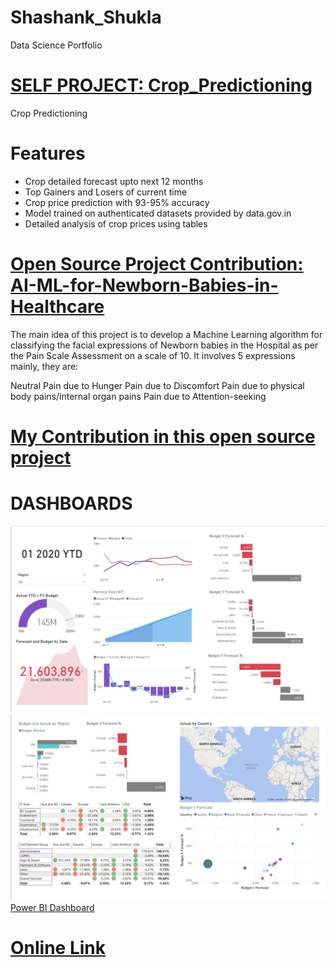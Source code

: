 # Shashank_Shukla
Data Science Portfolio

# [SELF PROJECT: Crop_Predictioning](https://github.com/Sshashank0743/Crop_Predictioning)
Crop Predictioning

# Features

* Crop detailed forecast upto next 12 months
* Top Gainers and Losers of current time
* Crop price prediction with 93-95% accuracy
* Model trained on authenticated datasets provided by data.gov.in
* Detailed analysis of crop prices using tables


# [Open Source Project Contribution: AI-ML-for-Newborn-Babies-in-Healthcare](https://github.com/Sshashank0743/AI-ML-for-Newborn-Babies-in-Healthcare)

The main idea of this project is to develop a Machine Learning algorithm for classifying the facial expressions of Newborn babies in the Hospital as per the Pain Scale Assessment on a scale of 10. It involves 5 expressions mainly, they are:

Neutral
Pain due to Hunger
Pain due to Discomfort
Pain due to physical body pains/internal organ pains
Pain due to Attention-seeking

# [My Contribution in this open source project](https://github.com/Sshashank0743/AI-ML-for-Newborn-Babies-in-Healthcare/tree/main/Shashank_No-Pain%20%5Bvid%2034-36%5D)



# DASHBOARDS
![](/Images/Screenshot%201.jpg)
![](/Images/Screenshot%202.jpg)
[Power BI Dashboard](https://github.com/Sshashank0743/Power-BI-Dashboards/blob/main/IT%20Spend.pdf)
# [Online Link](https://app.powerbi.com/groups/me/reports/84b91d06-63db-426e-8774-cf0722fefb42/ReportSection)



